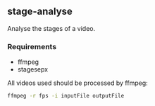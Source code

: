 ## stage-analyse

Analyse the stages of a video.

### Requirements

- ffmpeg
- stagesepx

All videos used should be processed by ffmpeg:

```bash
ffmpeg -r fps -i inputFile outputFile
```
